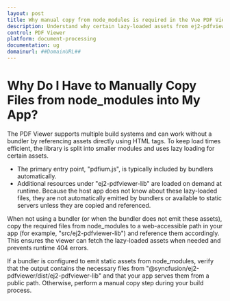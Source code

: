 ```yaml
---
layout: post
title: Why manual copy from node_modules is required in the Vue PDF Viewer
description: Understand why certain lazy-loaded assets from ej2-pdfviewer-lib must be copied from node_modules when not using a bundler, how pdfium.js is handled, and when to reference assets directly in the Vue PDF Viewer.
control: PDF Viewer
platform: document-processing
documentation: ug
domainurl: ##DomainURL##
---
```


# Why Do I Have to Manually Copy Files from node_modules into My App?

The PDF Viewer supports multiple build systems and can work without a bundler by referencing assets directly using HTML tags. To keep load times efficient, the library is split into smaller modules and uses lazy loading for certain assets.

- The primary entry point, "pdfium.js", is typically included by bundlers automatically.
- Additional resources under "ej2-pdfviewer-lib" are loaded on demand at runtime. Because the host app does not know about these lazy-loaded files, they are not automatically emitted by bundlers or available to static servers unless they are copied and referenced.

When not using a bundler (or when the bundler does not emit these assets), copy the required files from node_modules to a web-accessible path in your app (for example, "src/ej2-pdfviewer-lib") and reference them accordingly. This ensures the viewer can fetch the lazy-loaded assets when needed and prevents runtime 404 errors.

If a bundler is configured to emit static assets from node_modules, verify that the output contains the necessary files from "@syncfusion/ej2-pdfviewer/dist/ej2-pdfviewer-lib" and that your app serves them from a public path. Otherwise, perform a manual copy step during your build process.